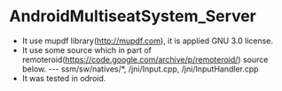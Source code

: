 # AndroidMultiseatSystem_Server

- It use mupdf library(http://mupdf.com), it is applied GNU 3.0 license. 
- It use some source which in part of remoteroid(https://code.google.com/archive/p/remoteroid/) source below.
--- ssm/sw/natives/*, /jni/Input.cpp, /jni/InputHandler.cpp
- It was tested in odroid.
